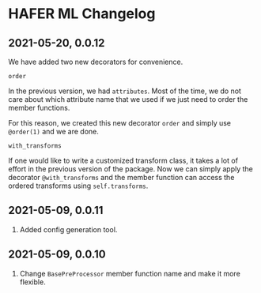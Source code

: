 # HAFER ML Changelog

## 2021-05-20, 0.0.12

We have added two new decorators for convenience.

`order`

In the previous version, we had `attributes`. Most of the time, we do not care about which attribute name that we used if we just need to order the member functions.

For this reason, we created this new decorator `order` and simply use `@order(1)` and we are done.

`with_transforms`

If one would like to write a customized transform class, it takes a lot of effort in the previous version of the package. Now we can simply apply the decorator `@with_transforms` and the member function can access the ordered transforms using `self.transforms`.


## 2021-05-09, 0.0.11

1. Added config generation tool.

## 2021-05-09, 0.0.10

1. Change `BasePreProcessor` member function name and make it more flexible.